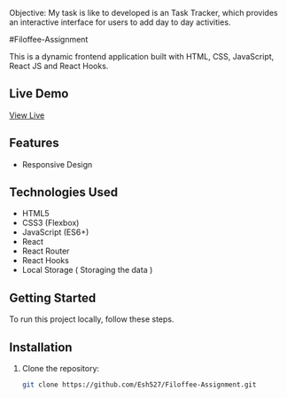 Objective: My task is like to developed is an Task Tracker, which provides an interactive interface for users to add day to day activities.


#Filoffee-Assignment

This is a dynamic frontend application built with HTML, CSS, JavaScript, React JS and React Hooks.

## Live Demo 
[View Live](https://filoffee-assignment-sandy.vercel.app/)

## Features
- Responsive Design

## Technologies Used
- HTML5
- CSS3 (Flexbox)
- JavaScript (ES6+)
- React
- React Router
- React Hooks
- Local Storage ( Storaging the data )

## Getting Started
To run this project locally, follow these steps.

## Installation

1. Clone the repository:
   ```bash
   git clone https://github.com/Esh527/Filoffee-Assignment.git
